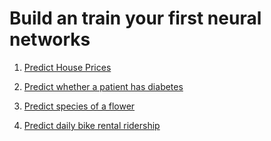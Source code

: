 # Build an train your first neural networks

1. [Predict House Prices](https://www.kaggle.com/c/house-prices-advanced-regression-techniques/data)

3. [Predict whether a patient has diabetes](https://www.kaggle.com/uciml/pima-indians-diabetes-database)

2. [Predict species of a flower](https://archive.ics.uci.edu/ml/datasets/iris)

4. [Predict daily bike rental ridership](https://archive.ics.uci.edu/ml/datasets/bike+sharing+dataset)
